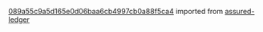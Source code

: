 [089a55c9a5d165e0d06baa6cb4997cb0a88f5ca4](https://github.com/insolar/assured-ledger/commit/089a55c9a5d165e0d06baa6cb4997cb0a88f5ca4) imported from [assured-ledger](https://github.com/insolar/assured-ledger)
